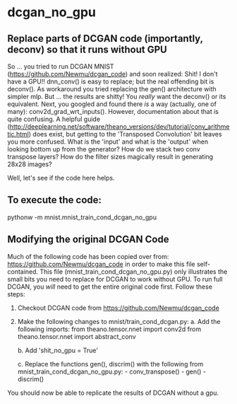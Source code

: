 # dcgan_no_gpu
Replace parts of DCGAN code (importantly, deconv) so that it runs without GPU
------------

So ... you tried to run DCGAN MNIST (https://github.com/Newmu/dcgan_code) and soon realized: Shit! I don't have a GPU!! dnn_conv() is easy to replace; but the real offending bit is deconv(). As workaround you tried replacing the gen() architecture with simpler mlp. But ... the results are shitty! You *really* want the deconv() or its equivalent. Next, you googled and found there *is* a way (actually, one of many): conv2d_grad_wrt_inputs(). However, documentation about that is quite confusing. A helpful guide (http://deeplearning.net/software/theano_versions/dev/tutorial/conv_arithmetic.html) does exist, but getting to the 'Transposed Convolution' bit leaves you more confused. What is the 'input' and what is the 'output' when looking bottom up from the generator? How do we stack two conv transpose layers? How do the filter sizes magically result in generating 28x28 images?

Well, let's see if the code here helps.


To execute the code:
------------
pythonw -m mnist.mnist_train_cond_dcgan_no_gpu


Modifying the original DCGAN Code
------------
Much of the following code has been copied over from: https://github.com/Newmu/dcgan_code
in order to make this file self-contained. This file (mnist_train_cond_dcgan_no_gpu.py) only illustrates the small bits you need to replace for DCGAN to work without GPU. To run full DCGAN, you *will* need to get the entire original code first. Follow these steps:

1. Checkout DCGAN code from https://github.com/Newmu/dcgan_code

2. Make the following changes to mnist/train_cond_dcgan.py:
    a. Add the following imports:
        from theano.tensor.nnet import conv2d
        from theano.tensor.nnet import abstract_conv

    b. Add 'shit_no_gpu = True'

    c. Replace the functions gen(), discrim() with the following from mnist_train_cond_dcgan_no_gpu.py:
        - conv_transpose()
        - gen()
        - discrim()

You should now be able to replicate the results of DCGAN without a gpu.
